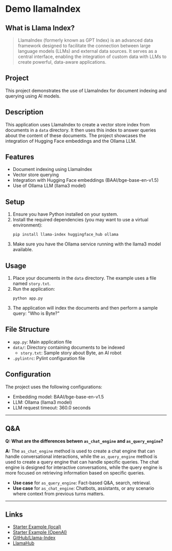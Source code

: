 # Demo llamaIndex

## What is Llama Index?

>LlamaIndex (formerly known as GPT Index) is an advanced data framework designed to facilitate the connection between large language models (LLMs) and external data sources. It serves as a central interface, enabling the integration of custom data with LLMs to create powerful, data-aware applications. 

## Project

This project demonstrates the use of LlamaIndex for document indexing and querying using AI models.

## Description

This application uses LlamaIndex to create a vector store index from documents in a `data` directory. It then uses this index to answer queries about the content of these documents. The project showcases the integration of Hugging Face embeddings and the Ollama LLM.

## Features

- Document indexing using LlamaIndex
- Vector store querying
- Integration with Hugging Face embeddings (BAAI/bge-base-en-v1.5)
- Use of Ollama LLM (llama3 model)

## Setup

1. Ensure you have Python installed on your system.
2. Install the required dependencies (you may want to use a virtual environment):
   ```
   pip install llama-index huggingface_hub ollama
   ```
3. Make sure you have the Ollama service running with the llama3 model available.

## Usage

1. Place your documents in the `data` directory. The example uses a file named `story.txt`.
2. Run the application:
   ```
   python app.py
   ```
3. The application will index the documents and then perform a sample query: "Who is Byte?"

## File Structure

- `app.py`: Main application file
- `data/`: Directory containing documents to be indexed
  - `story.txt`: Sample story about Byte, an AI robot
- `.pylintrc`: Pylint configuration file

## Configuration

The project uses the following configurations:

- Embedding model: BAAI/bge-base-en-v1.5
- LLM: Ollama (llama3 model)
- LLM request timeout: 360.0 seconds

---
## Q&A
**Q: What are the differences betwen `as_chat_engine` and `as_query_engine`?**

**A:** The `as_chat_engine` method is used to create a chat engine that can handle conversational interactions, while the `as_query_engine` method is used to create a query engine that can handle specific queries. The chat engine is designed for interactive conversations, while the query engine is more focused on retrieving information based on specific queries.

- **Use case** for `as_query_engine`: Fact-based Q&A, search, retrieval.
- **Use case** for `as_chat_engine`: Chatbots, assistants, or any scenario where context from previous turns matters.

---

## Links
- [Starter Example (local)](https://docs.llamaindex.ai/en/stable/getting_started/starter_example_local/)
- [Starter Example (OpenAI)](https://docs.llamaindex.ai/en/stable/getting_started/starter_example/)
- [GitHub/Llama-Index](https://github.com/run-llama/llama_index)
- [LlamaHub](https://llamahub.ai/)
